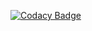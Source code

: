 [![Codacy Badge](https://app.codacy.com/project/badge/Grade/ba83c5be20a64f7daf97770140a3cde8)](https://www.codacy.com?utm_source=github.com&amp;utm_medium=referral&amp;utm_content=NaschKadse/ASE_PicSim_Codacy&amp;utm_campaign=Badge_Grade)
